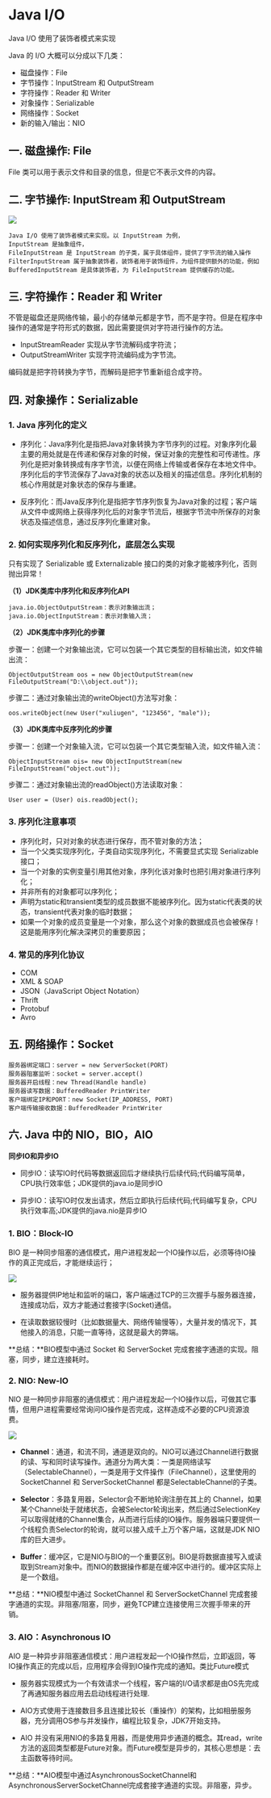 # Java I/O

Java I/O 使用了装饰者模式来实现

Java 的 I/O 大概可以分成以下几类：

- 磁盘操作：File
- 字节操作：InputStream 和 OutputStream
- 字符操作：Reader 和 Writer
- 对象操作：Serializable
- 网络操作：Socket
- 新的输入/输出：NIO

## 一. 磁盘操作: File
File 类可以用于表示文件和目录的信息，但是它不表示文件的内容。

## 二. 字节操作: InputStream 和 OutputStream

![](https://img-blog.csdnimg.cn/20190315144653898.png?x-oss-process=image/watermark,type_ZmFuZ3poZW5naGVpdGk,shadow_10,text_aHR0cHM6Ly9ibG9nLmNzZG4ubmV0L2pvdXJuZXlfVHJpcGxlUA==,size_16,color_FFFFFF,t_70)

	Java I/O 使用了装饰者模式来实现。以 InputStream 为例，
	InputStream 是抽象组件，
	FileInputStream 是 InputStream 的子类，属于具体组件，提供了字节流的输入操作
	FilterInputStream 属于抽象装饰者，装饰者用于装饰组件，为组件提供额外的功能，例如
	BufferedInputStream 是具体装饰者，为 FileInputStream 提供缓存的功能。
	
## 三. 字符操作：Reader 和 Writer

不管是磁盘还是网络传输，最小的存储单元都是字节，而不是字符。但是在程序中操作的通常是字符形式的数据，因此需要提供对字符进行操作的方法。

- InputStreamReader 实现从字节流解码成字符流；
- OutputStreamWriter 实现字符流编码成为字节流。

编码就是把字符转换为字节，而解码是把字节重新组合成字符。

## 四. 对象操作：Serializable

### 1. Java 序列化的定义

- 序列化：Java序列化是指把Java对象转换为字节序列的过程。对象序列化最主要的用处就是在传递和保存对象的时候，保证对象的完整性和可传递性。序列化是把对象转换成有序字节流，以便在网络上传输或者保存在本地文件中。序列化后的字节流保存了Java对象的状态以及相关的描述信息。序列化机制的核心作用就是对象状态的保存与重建。

- 反序列化：而Java反序列化是指把字节序列恢复为Java对象的过程；客户端从文件中或网络上获得序列化后的对象字节流后，根据字节流中所保存的对象状态及描述信息，通过反序列化重建对象。

### 2. 如何实现序列化和反序列化，底层怎么实现

只有实现了 Serializable 或 Externalizable 接口的类的对象才能被序列化，否则抛出异常！

**（1）JDK类库中序列化和反序列化API**

	java.io.ObjectOutputStream：表示对象输出流；
	java.io.ObjectInputStream：表示对象输入流；
	
**（2）JDK类库中序列化的步骤**

步骤一：创建一个对象输出流，它可以包装一个其它类型的目标输出流，如文件输出流：

	ObjectOutputStream oos = new ObjectOutputStream(new FileOutputStream("D:\\object.out"));
	
步骤二：通过对象输出流的writeObject()方法写对象：

	oos.writeObject(new User("xuliugen", "123456", "male"));
	
**（3）JDK类库中反序列化的步骤**

步骤一：创建一个对象输入流，它可以包装一个其它类型输入流，如文件输入流：

	ObjectInputStream ois= new ObjectInputStream(new FileInputStream("object.out"));
	
步骤二：通过对象输出流的readObject()方法读取对象：

	User user = (User) ois.readObject();
	
### 3. 序列化注意事项

- 序列化时，只对对象的状态进行保存，而不管对象的方法；
- 当一个父类实现序列化，子类自动实现序列化，不需要显式实现 Serializable 接口；
- 当一个对象的实例变量引用其他对象，序列化该对象时也把引用对象进行序列化；
- 并非所有的对象都可以序列化；
- 声明为static和transient类型的成员数据不能被序列化。因为static代表类的状态，transient代表对象的临时数据；
- 如果一个对象的成员变量是一个对象，那么这个对象的数据成员也会被保存！这是能用序列化解决深拷贝的重要原因；

### 4. 常见的序列化协议

- COM
- XML & SOAP
- JSON（JavaScript Object Notation）
- Thrift
- Protobuf
- Avro

## 五. 网络操作：Socket

	服务器绑定端口：server = new ServerSocket(PORT)
	服务器阻塞监听：socket = server.accept()
	服务器开启线程：new Thread(Handle handle)
	服务器读写数据：BufferedReader PrintWriter
	客户端绑定IP和PORT：new Socket(IP_ADDRESS, PORT)
	客户端传输接收数据：BufferedReader PrintWriter

## 六. Java 中的 NIO，BIO，AIO

**同步IO和异步IO**

- 同步IO：读写IO时代码等数据返回后才继续执行后续代码;代码编写简单，CPU执行效率低；JDK提供的java.io是同步IO

- 异步IO：读写IO时仅发出请求，然后立即执行后续代码;代码编写复杂，CPU执行效率高;JDK提供的java.nio是异步IO

### 1. BIO：Block-IO

BIO 是一种同步阻塞的通信模式，用户进程发起一个IO操作以后，必须等待IO操作的真正完成后，才能继续运行；

![](https://img-blog.csdnimg.cn/2019031515504037.png?x-oss-process=image/watermark,type_ZmFuZ3poZW5naGVpdGk,shadow_10,text_aHR0cHM6Ly9ibG9nLmNzZG4ubmV0L2pvdXJuZXlfVHJpcGxlUA==,size_16,color_FFFFFF,t_70)

- 服务器提供IP地址和监听的端口，客户端通过TCP的三次握手与服务器连接，连接成功后，双方才能通过套接字(Socket)通信。

- 在读取数据较慢时（比如数据量大、网络传输慢等），大量并发的情况下，其他接入的消息，只能一直等待，这就是最大的弊端。

**总结：**BIO模型中通过 Socket 和 ServerSocket 完成套接字通道的实现。阻塞，同步，建立连接耗时。

### 2. NIO: New-IO

NIO 是一种同步非阻塞的通信模式：用户进程发起一个IO操作以后，可做其它事情，但用户进程需要经常询问IO操作是否完成，这样造成不必要的CPU资源浪费。

![](https://img-blog.csdnimg.cn/20190315160350746.png?x-oss-process=image/watermark,type_ZmFuZ3poZW5naGVpdGk,shadow_10,text_aHR0cHM6Ly9ibG9nLmNzZG4ubmV0L2pvdXJuZXlfVHJpcGxlUA==,size_16,color_FFFFFF,t_70)

- **Channel**：通道，和流不同，通道是双向的。NIO可以通过Channel进行数据的读、写和同时读写操作。通道分为两大类：一类是网络读写（SelectableChannel），一类是用于文件操作（FileChannel），这里使用的 SocketChannel 和 ServerSocketChannel 都是SelectableChannel的子类。

- **Selector**：多路复用器，Selector会不断地轮询注册在其上的 Channel，如果某个Channel处于就绪状态，会被Selector轮询出来，然后通过SelectionKey可以取得就绪的Channel集合，从而进行后续的IO操作。服务器端只要提供一个线程负责Selector的轮询，就可以接入成千上万个客户端，这就是JDK NIO 库的巨大进步。

- **Buffer**：缓冲区，它是NIO与BIO的一个重要区别。BIO是将数据直接写入或读取到Stream对象中。而NIO的数据操作都是在缓冲区中进行的。缓冲区实际上是一个数组。

**总结：**NIO模型中通过 SocketChannel 和 ServerSocketChannel 完成套接字通道的实现。非阻塞/阻塞，同步，避免TCP建立连接使用三次握手带来的开销。 

### 3. AIO：Asynchronous IO

AIO 是一种异步非阻塞通信模式：用户进程发起一个IO操作然后，立即返回，等IO操作真正的完成以后，应用程序会得到IO操作完成的通知。类比Future模式

- 服务器实现模式为一个有效请求一个线程，客户端的I/O请求都是由OS先完成了再通知服务器应用去启动线程进行处理.

- AIO方式使用于连接数目多且连接比较长（重操作）的架构，比如相册服务器，充分调用OS参与并发操作，编程比较复杂，JDK7开始支持。

- AIO 并没有采用NIO的多路复用器，而是使用异步通道的概念。其read，write方法的返回类型都是Future对象。而Future模型是异步的，其核心思想是：去主函数等待时间。


**总结：**AIO模型中通过AsynchronousSocketChannel和AsynchronousServerSocketChannel完成套接字通道的实现。非阻塞，异步。







